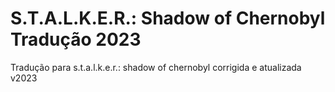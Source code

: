 # S.T.A.L.K.E.R.: Shadow of Chernobyl Tradução 2023
Tradução para s.t.a.l.k.e.r.: shadow of chernobyl corrigida e atualizada v2023

